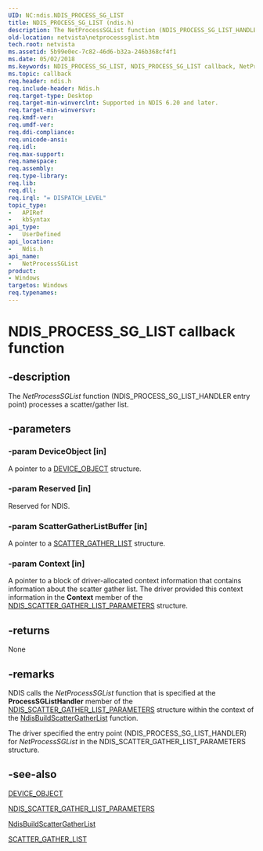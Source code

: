 ```yaml
---
UID: NC:ndis.NDIS_PROCESS_SG_LIST
title: NDIS_PROCESS_SG_LIST (ndis.h)
description: The NetProcessSGList function (NDIS_PROCESS_SG_LIST_HANDLER entry point) processes a scatter/gather list.
old-location: netvista\netprocesssglist.htm
tech.root: netvista
ms.assetid: 5b99e0ec-7c82-46d6-b32a-246b368cf4f1
ms.date: 05/02/2018
ms.keywords: NDIS_PROCESS_SG_LIST, NDIS_PROCESS_SG_LIST callback, NetProcessSGList, NetProcessSGList callback function [Network Drivers Starting with Windows Vista], ndis/NetProcessSGList, ndis_shared_memory_ref_0c3e2851-6897-4997-a974-2a108e1e5ee9.xml, netvista.netprocesssglist
ms.topic: callback
req.header: ndis.h
req.include-header: Ndis.h
req.target-type: Desktop
req.target-min-winverclnt: Supported in NDIS 6.20 and later.
req.target-min-winversvr: 
req.kmdf-ver: 
req.umdf-ver: 
req.ddi-compliance: 
req.unicode-ansi: 
req.idl: 
req.max-support: 
req.namespace: 
req.assembly: 
req.type-library: 
req.lib: 
req.dll: 
req.irql: "= DISPATCH_LEVEL"
topic_type:
-	APIRef
-	kbSyntax
api_type:
-	UserDefined
api_location:
-	Ndis.h
api_name:
-	NetProcessSGList
product:
- Windows
targetos: Windows
req.typenames: 
---
```


# NDIS_PROCESS_SG_LIST callback function


## -description


The 
  <i>NetProcessSGList</i> function (NDIS_PROCESS_SG_LIST_HANDLER entry point) processes a scatter/gather
  list.


## -parameters




### -param DeviceObject [in]

A pointer to a 
     <a href="https://msdn.microsoft.com/library/windows/hardware/ff543147">DEVICE_OBJECT</a> structure.


### -param Reserved [in]

Reserved for NDIS.


### -param ScatterGatherListBuffer [in]

A pointer to a 
     <a href="https://msdn.microsoft.com/library/windows/hardware/ff563664">SCATTER_GATHER_LIST</a> structure.


### -param Context [in]

A pointer to a block of driver-allocated context information that contains information about the
     scatter gather list. The driver provided this context information in the 
     <b>Context</b> member of the 
     <a href="https://msdn.microsoft.com/5c14a6ed-3180-41d6-a09a-b3ae0a0c8b36">
     NDIS_SCATTER_GATHER_LIST_PARAMETERS</a> structure.


## -returns



None




## -remarks



NDIS calls the 
    <i>NetProcessSGList</i> function that is specified at the 
    <b>ProcessSGListHandler</b> member of the 
    <a href="https://msdn.microsoft.com/5c14a6ed-3180-41d6-a09a-b3ae0a0c8b36">
    NDIS_SCATTER_GATHER_LIST_PARAMETERS</a> structure within the context of the 
    <a href="https://msdn.microsoft.com/439d68ec-9d27-484b-b6a3-9bae732d142e">
    NdisBuildScatterGatherList</a> function.

The driver specified the entry point (NDIS_PROCESS_SG_LIST_HANDLER) for 
    <i>NetProcessSGList</i> in the NDIS_SCATTER_GATHER_LIST_PARAMETERS structure.




## -see-also




<a href="https://msdn.microsoft.com/library/windows/hardware/ff543147">DEVICE_OBJECT</a>



<a href="https://msdn.microsoft.com/5c14a6ed-3180-41d6-a09a-b3ae0a0c8b36">
   NDIS_SCATTER_GATHER_LIST_PARAMETERS</a>



<a href="https://msdn.microsoft.com/library/windows/hardware/ff561620">NdisBuildScatterGatherList</a>



<a href="https://msdn.microsoft.com/library/windows/hardware/ff563664">SCATTER_GATHER_LIST</a>
 

 

